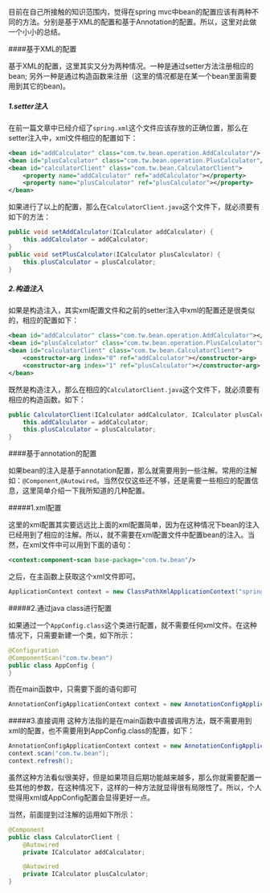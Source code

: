 目前在自己所接触的知识范围内，觉得在spring mvc中bean的配置应该有两种不同的方法。分别是基于XML的配置和基于Annotation的配置。所以，这里对此做一个小小的总结。

####基于XML的配置

基于XML的配置，这里其实又分为两种情况。一种是通过setter方法注册相应的bean; 另外一种是通过构造函数来注册（这里的情况都是在某一个bean里面需要用到其它的bean)。

##### 1.setter注入

在前一篇文章中已经介绍了`spring.xml`这个文件应该存放的正确位置，那么在setter注入中，xml文件相应的配置如下：

```xml
<bean id="addCalculator" class="com.tw.bean.operation.AddCalculator"/>
<bean id="plusCalculator" class="com.tw.bean.operation.PlusCalculator"/>
<bean id="calculatorClient" class="com.tw.bean.CalculatorClient">
    <property name="addCalculator" ref="addCalculator"></property>
    <property name="plusCalculator" ref="plusCalculator"></property>
</bean>
```

如果进行了以上的配置，那么在`CalculatorClient.java`这个文件下，就必须要有如下的方法：

```java
public void setAddCalculator(ICalculator addCalculator) {
    this.addCalculator = addCalculator;
}
public void setPlusCalculator(ICalculator plusCalculator) {
    this.plusCalculator = plusCalculator;
}
```

##### 2.构造注入

如果是构造注入，其实xml配置文件和之前的setter注入中xml的配置还是很类似的，相应的配置如下：

```xml
<bean id="addCalculator" class="com.tw.bean.operation.AddCalculator"></bean>
<bean id="plusCalculator" class="com.tw.bean.operation.PlusCalculator"></bean>
<bean id="calculatorClient" class="com.tw.bean.CalculatorClient">
    <constructor-arg index="0" ref="addCalculator"></constructor-arg>
    <constructor-arg index="1" ref="plusCalculator"></constructor-arg>
</bean>
```

既然是构造注入，那么在相应的`CalculatorClient.java`这个文件下，就必须要有相应的构造函数。如下：

```java
public CalculatorClient(ICalculator addCalculator, ICalculator plusCalculator) {
    this.addCalculator = addCalculator;
    this.plusCalculator = plusCalculator;
}
```

####基于annotation的配置

如果bean的注入是基于annotation配置，那么就需要用到一些注解。常用的注解如：`@Component`,`@Autowired`。当然仅仅这些还不够，还是需要一些相应的配置信息，这里简单介绍一下我所知道的几种配置。

#####1.xml配置

这里的xml配置其实要远远比上面的xml配置简单，因为在这种情况下bean的注入已经用到了相应的注解。所以，就不需要在xml配置文件中配置bean的注入。当然，在xml文件中可以用到下面的语句：

```xml
<context:component-scan base-package="com.tw.bean"/>
```

之后，在主函数上获取这个xml文件即可。

```java
ApplicationContext context = new ClassPathXmlApplicationContext("spring.xml");
```

#####2.通过java class进行配置

如果通过一个`AppConfig.class`这个类进行配置，就不需要任何xml文件。在这种情况下，只需要新建一个类，如下所示：

```java
@Configuration
@ComponentScan("com.tw.bean")
public class AppConfig {
}
```

而在main函数中，只需要下面的语句即可

```java
AnnotationConfigApplicationContext context = new AnnotationConfigApplicationContext(AppConfig.class);
```

#####3.直接调用
这种方法指的是在main函数中直接调用方法，既不需要用到xml的配置，也不需要用到AppConfig.class的配置，如下：

```java
AnnotationConfigApplicationContext context = new AnnotationConfigApplicationContext();
context.scan("com.tw.bean");
context.refresh();
```

虽然这种方法看似很美好，但是如果项目后期功能越来越多，那么你就需要配置一些其他的参数，在这种情况下，这样的一种方法就显得很有局限性了。所以，个人觉得用xml或AppConfig配置会显得更好一点。

当然，前面提到过注解的运用如下所示：

```java
@Component
public class CalculatorClient {
    @Autowired
    private ICalculator addCalculator;

    @Autowired
    private ICalculator plusCalculator;
}
```